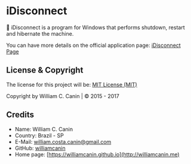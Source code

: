 # iDisconnect

:electric_plug: iDisconnect is a program for Windows that performs shutdown, restart and hibernate the machine.

You can have more details on the official application page: [iDisconnect Page](https://williamcanin.github.io/idisconnect/)

## License & Copyright

The license for this project will be: [MIT License (MIT)](https://opensource.org/licenses/MIT)

Copyright by William C. Canin | © 2015 - 2017

## Credits

* Name: William C. Canin 
* Country: Brazil - SP
* E-Mail: william.costa.canin@gmail.com    
* GitHub: [williamcanin](http://github.com/williamcanin)
* Home page: [https://williamcanin.github.io](http://williamcanin.me)
